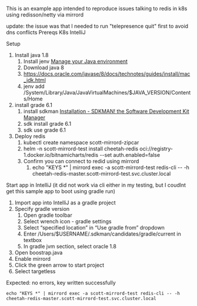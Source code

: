 This is an example app intended to reproduce issues talking to redis in k8s using redisson/netty via mirrord

update: the issue was that I needed to run "telepresence quit" first to avoid dns conflicts 
Prereqs
K8s
IntelliJ

Setup
1. Install java 1.8
   1. Install jenv [Manage your Java environment](https://www.jenv.be/)
   2. Download java 8
   3. https://docs.oracle.com/javase/8/docs/technotes/guides/install/mac_jdk.html
   4. jenv add /System/Library/Java/JavaVirtualMachines/$JAVA_VERSION/Contents/Home
2. install grade 6.1
   1. install sdkman [Installation - SDKMAN! the Software Development Kit Manager](https://sdkman.io/install)
   2. sdk install grade 6.1
   3. sdk use grade 6.1
3. Deploy redis
   1. kubectl create namespace scott-mirrord-zipcar
   2. helm -n scott-mirrord-test install cheetah-redis  oci://registry-1.docker.io/bitnamicharts/redis --set auth.enabled=false
   3. Confirm you can connect to redid using mirrord
      1. echo "KEYS *" | mirrord exec -a scott-mirrord-test redis-cli -- -h cheetah-redis-master.scott-mirrord-test.svc.cluster.local

Start app in IntelliJ (it did not work via cli either in my testing, but I coudlnt get this sample app to boot using gradle run)
1. Import app into IntelliJ as a gradle project
2. Specify gradle version
   1. Open gradle toolbar
   2. Select wrench icon - gradle settings
   3. Select “specified location” in “Use gradle from” dropdown
   4. Enter /Users/$USERNAME/.sdkman/candidates/gradle/current in textbox
   5. In gradle jvm section, select oracle 1.8
3. Open boostrap.java
4. Enable mirrord
4. Click the green arrow to start project
5. Select targetless

Expected: no errors, key written successfully
```
echo "KEYS *" | mirrord exec -a scott-mirrord-test redis-cli -- -h cheetah-redis-master.scott-mirrord-test.svc.cluster.local

